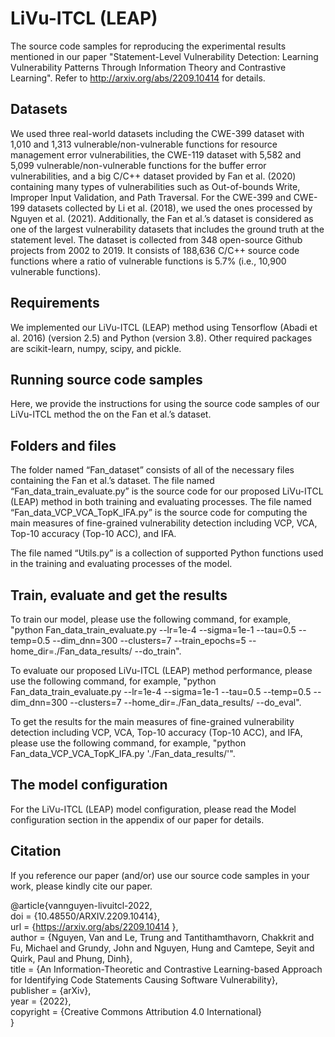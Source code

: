 # LiVu-ITCL (LEAP)

The source code samples for reproducing the experimental results mentioned in our paper "Statement-Level Vulnerability Detection: Learning Vulnerability Patterns Through Information Theory and Contrastive Learning". Refer to http://arxiv.org/abs/2209.10414 for details.

## Datasets 

We used three real-world datasets including the CWE-399 dataset with 1,010 and 1,313 vulnerable/non-vulnerable functions for resource management error vulnerabilities, the CWE-119 dataset with 5,582 and 5,099 vulnerable/non-vulnerable functions for the buffer error vulnerabilities, and a big C/C++ dataset provided by Fan et al. (2020) containing many types of vulnerabilities such as Out-of-bounds Write, Improper Input Validation, and Path Traversal. For the CWE-399 and CWE-199 datasets collected by Li et al. (2018), we used the ones processed by Nguyen et al. (2021). Additionally, the Fan et al.’s dataset is considered as one of the largest vulnerability datasets that includes the ground truth at the statement level. The dataset is collected from 348 open-source Github projects from 2002 to 2019. It consists of 188,636 C/C++ source code functions where a ratio of vulnerable functions is 5.7% (i.e., 10,900 vulnerable functions).

## Requirements 

We implemented our LiVu-ITCL (LEAP) method using Tensorflow (Abadi et al. 2016) (version 2.5) and Python (version 3.8). Other required packages are scikit-learn, numpy, scipy, and pickle.

## Running source code samples

Here, we provide the instructions for using the source code samples of our LiVu-ITCL method the on the Fan et al.’s dataset.

## Folders and files

The folder named “Fan_dataset” consists of all of the necessary files containing the Fan et al.’s dataset. The file named “Fan_data_train_evaluate.py” is the source code for our proposed LiVu-ITCL (LEAP) method in both training and evaluating processes. The file named “Fan_data_VCP_VCA_TopK_IFA.py” is the source code for computing the main measures of fine-grained vulnerability detection including VCP, VCA, Top-10 accuracy (Top-10 ACC), and IFA.

The file named “Utils.py” is a collection of supported Python functions used in the training and evaluating processes of the model.

## Train, evaluate and get the results

To train our model, please use the following command, for example, "python Fan_data_train_evaluate.py --lr=1e-4 --sigma=1e-1 --tau=0.5 --temp=0.5 --dim_dnn=300 --clusters=7 --train_epochs=5 --home_dir=./Fan_data_results/ --do_train".

To evaluate our proposed LiVu-ITCL (LEAP) method performance, please use the following command, for example, "python Fan_data_train_evaluate.py --lr=1e-4 --sigma=1e-1 --tau=0.5 --temp=0.5 --dim_dnn=300 --clusters=7 --home_dir=./Fan_data_results/ --do_eval".

To get the results for the main measures of fine-grained vulnerability detection including VCP, VCA, Top-10 accuracy (Top-10 ACC), and IFA, please use the following command, for example, "python Fan_data_VCP_VCA_TopK_IFA.py './Fan_data_results/'".

## The model configuration 

For the LiVu-ITCL (LEAP) model configuration, please read the Model configuration section in the appendix of our paper for details.

## Citation

If you reference our paper (and/or) use our source code samples in your work, please kindly cite our paper.

@article{vannguyen-livuitcl-2022,<br/>
  doi = {10.48550/ARXIV.2209.10414},<br/>
  url = {https://arxiv.org/abs/2209.10414 },<br/>
  author = {Nguyen, Van and Le, Trung and Tantithamthavorn, Chakkrit and Fu, Michael and Grundy, John and Nguyen, Hung and Camtepe, Seyit and Quirk, Paul and Phung, Dinh},<br/>
  title = {An Information-Theoretic and Contrastive Learning-based Approach for Identifying Code Statements Causing Software Vulnerability},<br/>
  publisher = {arXiv},<br/>
  year = {2022},<br/>
  copyright = {Creative Commons Attribution 4.0 International}<br/>
}

